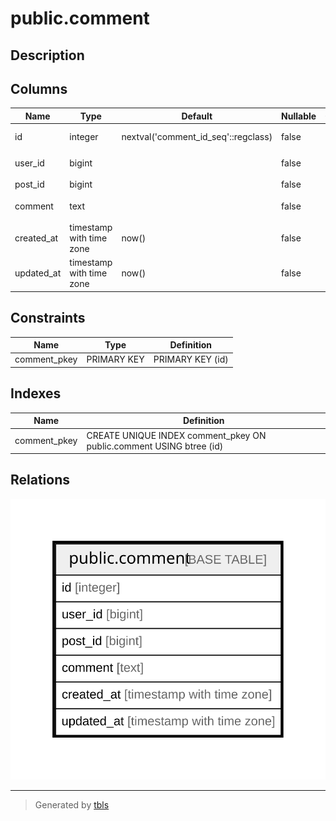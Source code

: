 # public.comment

## Description

## Columns

| Name | Type | Default | Nullable | Children | Parents | Comment |
| ---- | ---- | ------- | -------- | -------- | ------- | ------- |
| id | integer | nextval('comment_id_seq'::regclass) | false |  |  | コメントID |
| user_id | bigint |  | false |  |  | ユーザーID |
| post_id | bigint |  | false |  |  | 投稿ID |
| comment | text |  | false |  |  | コメント本文 |
| created_at | timestamp with time zone | now() | false |  |  | 作成日時 |
| updated_at | timestamp with time zone | now() | false |  |  | 更新日時 |

## Constraints

| Name | Type | Definition |
| ---- | ---- | ---------- |
| comment_pkey | PRIMARY KEY | PRIMARY KEY (id) |

## Indexes

| Name | Definition |
| ---- | ---------- |
| comment_pkey | CREATE UNIQUE INDEX comment_pkey ON public.comment USING btree (id) |

## Relations

![er](public.comment.svg)

---

> Generated by [tbls](https://github.com/k1LoW/tbls)
